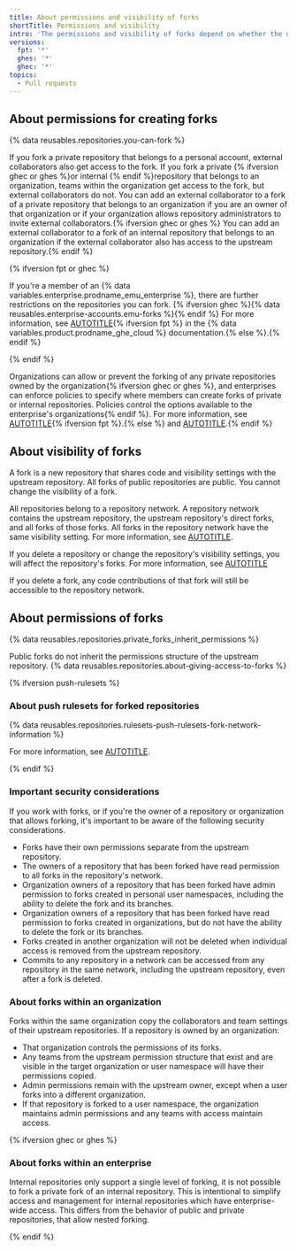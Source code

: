 ```yaml
---
title: About permissions and visibility of forks
shortTitle: Permissions and visibility
intro: 'The permissions and visibility of forks depend on whether the upstream repository is public or private, {% ifversion fpt %}and whether it is owned by an organization{% else %}whether it is owned by an organization, and the policies of your enterprise{% endif %}.'
versions:
  fpt: '*'
  ghes: '*'
  ghec: '*'
topics:
  - Pull requests
---
```


## About permissions for creating forks

{% data reusables.repositories.you-can-fork %}

If you fork a private repository that belongs to a personal account, external collaborators also get access to the fork. If you fork a private {% ifversion ghec or ghes %}or internal {% endif %}repository that belongs to an organization, teams within the organization get access to the fork, but external collaborators do not. You can add an external collaborator to a fork of a private repository that belongs to an organization if you are an owner of that organization or if your organization allows repository administrators to invite external collaborators.{% ifversion ghec or ghes %} You can add an external collaborator to a fork of an internal repository that belongs to an organization if the external collaborator also has access to the upstream repository.{% endif %}

{% ifversion fpt or ghec %}

If you're a member of an {% data variables.enterprise.prodname_emu_enterprise %}, there are further restrictions on the repositories you can fork. {% ifversion ghec %}{% data reusables.enterprise-accounts.emu-forks %}{% endif %} For more information, see [AUTOTITLE](/enterprise-cloud@latest/admin/identity-and-access-management/using-enterprise-managed-users-for-iam/about-enterprise-managed-users){% ifversion fpt %} in the {% data variables.product.prodname_ghe_cloud %} documentation.{% else %}.{% endif %}

{% endif %}

Organizations can allow or prevent the forking of any private repositories owned by the organization{% ifversion ghec or ghes %}, and enterprises can enforce policies to specify where members can create forks of private or internal repositories. Policies control the options available to the enterprise's organizations{% endif %}. For more information, see [AUTOTITLE](/organizations/managing-organization-settings/managing-the-forking-policy-for-your-organization){% ifversion fpt %}.{% else %} and [AUTOTITLE](/admin/policies/enforcing-policies-for-your-enterprise/enforcing-repository-management-policies-in-your-enterprise#enforcing-a-policy-for-forking-private-or-internal-repositories).{% endif %}

## About visibility of forks

A fork is a new repository that shares code and visibility settings with the upstream repository. All forks of public repositories are public. You cannot change the visibility of a fork.

All repositories belong to a repository network. A repository network contains the upstream repository, the upstream repository's direct forks, and all forks of those forks. All forks in the repository network have the same visibility setting. For more information, see [AUTOTITLE](/repositories/viewing-activity-and-data-for-your-repository/understanding-connections-between-repositories).

If you delete a repository or change the repository's visibility settings, you will affect the repository's forks. For more information, see [AUTOTITLE](/pull-requests/collaborating-with-pull-requests/working-with-forks/what-happens-to-forks-when-a-repository-is-deleted-or-changes-visibility)

If you delete a fork, any code contributions of that fork will still be accessible to the repository network.

## About permissions of forks

{% data reusables.repositories.private_forks_inherit_permissions %}

Public forks do not inherit the permissions structure of the upstream repository. {% data reusables.repositories.about-giving-access-to-forks %}

{% ifversion push-rulesets %}

### About push rulesets for forked repositories

{% data reusables.repositories.rulesets-push-rulesets-fork-network-information %}

For more information, see [AUTOTITLE](/repositories/configuring-branches-and-merges-in-your-repository/managing-rulesets/about-rulesets#push-rulesets).

{% endif %}

### Important security considerations

If you work with forks, or if you're the owner of a repository or organization that allows forking, it's important to be aware of the following security considerations.

* Forks have their own permissions separate from the upstream repository.
* The owners of a repository that has been forked have read permission to all forks in the repository's network.
* Organization owners of a repository that has been forked have admin permission to forks created in personal user namespaces, including the ability to delete the fork and its branches.
* Organization owners of a repository that has been forked have read permission to forks created in organizations, but do not have the ability to delete the fork or its branches.
* Forks created in another organization will not be deleted when individual access is removed from the upstream repository.
* Commits to any repository in a network can be accessed from any repository in the same network, including the upstream repository, even after a fork is deleted.

### About forks within an organization

Forks within the same organization copy the collaborators and team settings of their upstream repositories. If a repository is owned by an organization:
* That organization controls the permissions of its forks.
* Any teams from the upstream permission structure that exist and are visible in the target organization or user namespace will have their permissions copied.
* Admin permissions remain with the upstream owner, except when a user forks into a different organization.
* If that repository is forked to a user namespace, the organization maintains admin permissions and any teams with access maintain access.

{% ifversion ghec or ghes %}

### About forks within an enterprise

Internal repositories only support a single level of forking, it is not possible to fork a private fork of an internal repository. This is intentional to simplify access and management for internal repositories which have enterprise-wide access. This differs from the behavior of public and private repositories, that allow nested forking.

{% endif %}
